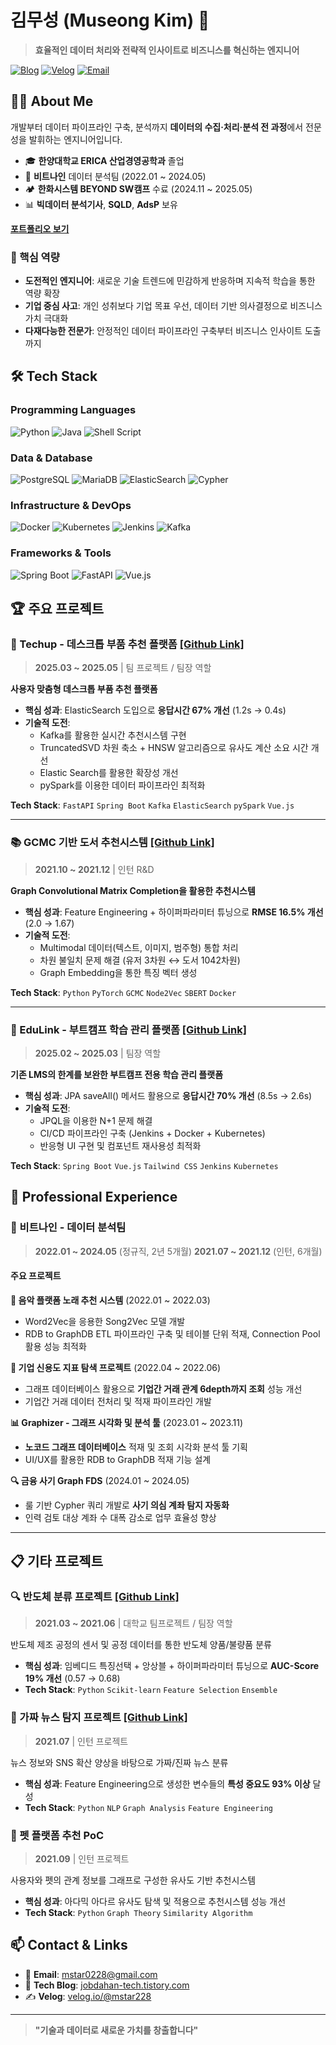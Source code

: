 # 김무성 (Museong Kim) 👋

> **효율적인 데이터 처리와 전략적 인사이트로 비즈니스를 혁신하는 엔지니어**

[![Blog](https://img.shields.io/badge/Blog-jobdahan--tech.tistory.com-blue)](https://jobdahan-tech.tistory.com)
[![Velog](https://img.shields.io/badge/Velog-@mstar228-green)](https://velog.io/@mstar228)
[![Email](https://img.shields.io/badge/Email-mstar0228@gmail.com-red)](mailto:mstar0228@gmail.com)

## 🧑‍💻 About Me

개발부터 데이터 파이프라인 구축, 분석까지 **데이터의 수집·처리·분석 전 과정**에서 전문성을 발휘하는 엔지니어입니다.

- 🎓 **한양대학교 ERICA 산업경영공학과** 졸업
- 💼 **비트나인** 데이터 분석팀 (2022.01 ~ 2024.05)
- 🏕️ **한화시스템 BEYOND SW캠프** 수료 (2024.11 ~ 2025.05)
- 📊 **빅데이터 분석기사**, **SQLD**, **AdsP** 보유

[**포트폴리오 보기**](https://docs.google.com/presentation/d/1rYxNtYQYZnVZ0FOOQCtHjlA91Q38L_kB/edit?slide=id.p6#slide=id.p6)

### 🚀 핵심 역량
- **도전적인 엔지니어**: 새로운 기술 트렌드에 민감하게 반응하며 지속적 학습을 통한 역량 확장
- **기업 중심 사고**: 개인 성취보다 기업 목표 우선, 데이터 기반 의사결정으로 비즈니스 가치 극대화
- **다재다능한 전문가**: 안정적인 데이터 파이프라인 구축부터 비즈니스 인사이트 도출까지

## 🛠️ Tech Stack

### Programming Languages
![Python](https://img.shields.io/badge/Python-3776AB?style=flat&logo=python&logoColor=white)
![Java](https://img.shields.io/badge/Java-ED8B00?style=flat&logo=java&logoColor=white)
![Shell Script](https://img.shields.io/badge/Shell_Script-121011?style=flat&logo=gnu-bash&logoColor=white)

### Data & Database
![PostgreSQL](https://img.shields.io/badge/PostgreSQL-316192?style=flat&logo=postgresql&logoColor=white)
![MariaDB](https://img.shields.io/badge/MariaDB-003545?style=flat&logo=mariadb&logoColor=white)
![ElasticSearch](https://img.shields.io/badge/Elasticsearch-005571?style=flat&logo=elasticsearch&logoColor=white)
![Cypher](https://img.shields.io/badge/Neo4j-008CC1?style=flat&logo=neo4j&logoColor=white)

### Infrastructure & DevOps
![Docker](https://img.shields.io/badge/Docker-2496ED?style=flat&logo=docker&logoColor=white)
![Kubernetes](https://img.shields.io/badge/Kubernetes-326CE5?style=flat&logo=kubernetes&logoColor=white)
![Jenkins](https://img.shields.io/badge/Jenkins-D24939?style=flat&logo=jenkins&logoColor=white)
![Kafka](https://img.shields.io/badge/Apache_Kafka-231F20?style=flat&logo=apache-kafka&logoColor=white)

### Frameworks & Tools
![Spring Boot](https://img.shields.io/badge/Spring_Boot-6DB33F?style=flat&logo=spring-boot&logoColor=white)
![FastAPI](https://img.shields.io/badge/FastAPI-009688?style=flat&logo=fastapi&logoColor=white)
![Vue.js](https://img.shields.io/badge/Vue.js-4FC08D?style=flat&logo=vue.js&logoColor=white)

## 🏆 주요 프로젝트

### 🎵 Techup - 데스크톱 부품 추천 플랫폼 [[Github Link]](https://github.com/museongkim0/Techup)
> **2025.03 ~ 2025.05** | 팀 프로젝트 / 팀장 역할

**사용자 맞춤형 데스크톱 부품 추천 플랫폼**

- **핵심 성과**: ElasticSearch 도입으로 **응답시간 67% 개선** (1.2s → 0.4s)
- **기술적 도전**: 
  - Kafka를 활용한 실시간 추천시스템 구현
  - TruncatedSVD 차원 축소 + HNSW 알고리즘으로 유사도 계산 소요 시간 개선
  - Elastic Search를 활용한 확장성 개선
  - pySpark를 이용한 데이터 파이프라인 최적화

**Tech Stack**: `FastAPI` `Spring Boot` `Kafka` `ElasticSearch` `pySpark` `Vue.js`

---

### 📚 GCMC 기반 도서 추천시스템 [[Github Link]](https://github.com/museongkim0/GCMC_recommendation)
> **2021.10 ~ 2021.12** | 인턴 R&D

**Graph Convolutional Matrix Completion을 활용한 추천시스템**

- **핵심 성과**: Feature Engineering + 하이퍼파라미터 튜닝으로 **RMSE 16.5% 개선** (2.0 → 1.67)
- **기술적 도전**:
  - Multimodal 데이터(텍스트, 이미지, 범주형) 통합 처리
  - 차원 불일치 문제 해결 (유저 3차원 ↔ 도서 1042차원)
  - Graph Embedding을 통한 특징 벡터 생성

**Tech Stack**: `Python` `PyTorch` `GCMC` `Node2Vec` `SBERT` `Docker`

---

### 🏫 EduLink - 부트캠프 학습 관리 플랫폼 [[Github Link]](https://github.com/museongkim0/edulink)
> **2025.02 ~ 2025.03** | 팀장 역할

**기존 LMS의 한계를 보완한 부트캠프 전용 학습 관리 플랫폼**

- **핵심 성과**: JPA saveAll() 메서드 활용으로 **응답시간 70% 개선** (8.5s → 2.6s)
- **기술적 도전**:
  - JPQL을 이용한 N+1 문제 해결
  - CI/CD 파이프라인 구축 (Jenkins + Docker + Kubernetes)
  - 반응형 UI 구현 및 컴포넌트 재사용성 최적화

**Tech Stack**: `Spring Boot` `Vue.js` `Tailwind CSS` `Jenkins` `Kubernetes`

## 💼 Professional Experience

### 🏢 비트나인 - 데이터 분석팀
> **2022.01 ~ 2024.05** (정규직, 2년 5개월)
> **2021.07 ~ 2021.12** (인턴, 6개월)

#### 주요 프로젝트

**🎵 음악 플랫폼 노래 추천 시스템** (2022.01 ~ 2022.03)
- Word2Vec을 응용한 Song2Vec 모델 개발
- RDB to GraphDB ETL 파이프라인 구축 및 테이블 단위 적재, Connection Pool 활용 성능 최적화

**🏢 기업 신용도 지표 탐색 프로젝트** (2022.04 ~ 2022.06)
- 그래프 데이터베이스 활용으로 **기업간 거래 관계 6depth까지 조회** 성능 개선
- 기업간 거래 데이터 전처리 및 적재 파이프라인 개발

**📊 Graphizer - 그래프 시각화 및 분석 툴** (2023.01 ~ 2023.11)
- **노코드 그래프 데이터베이스** 적재 및 조회 시각화 분석 툴 기획
- UI/UX를 활용한 RDB to GraphDB 적재 기능 설계

**🔍 금융 사기 Graph FDS** (2024.01 ~ 2024.05)
- 룰 기반 Cypher 쿼리 개발로 **사기 의심 계좌 탐지 자동화**
- 인력 검토 대상 계좌 수 대폭 감소로 업무 효율성 향상

---

## 📋 기타 프로젝트

### 🔍 반도체 분류 프로젝트 [[Github Link]](https://github.com/museongkim0/semiconductor_classification)
> **2021.03 ~ 2021.06** | 대학교 팀프로젝트 / 팀장 역할

반도체 제조 공정의 센서 및 공정 데이터를 통한 반도체 양품/불량품 분류

- **핵심 성과**: 임베디드 특징선택 + 앙상블 + 하이퍼파라미터 튜닝으로 **AUC-Score 19% 개선** (0.57 → 0.68)
- **Tech Stack**: `Python` `Scikit-learn` `Feature Selection` `Ensemble`

### 📰 가짜 뉴스 탐지 프로젝트 [[Github Link]](https://github.com/museongkim0/fakenews-classification)
> **2021.07** | 인턴 프로젝트

뉴스 정보와 SNS 확산 양상을 바탕으로 가짜/진짜 뉴스 분류

- **핵심 성과**: Feature Engineering으로 생성한 변수들의 **특성 중요도 93% 이상** 달성
- **Tech Stack**: `Python` `NLP` `Graph Analysis` `Feature Engineering`

### 🐾 펫 플랫폼 추천 PoC
> **2021.09** | 인턴 프로젝트

사용자와 펫의 관계 정보를 그래프로 구성한 유사도 기반 추천시스템

- **핵심 성과**: 아다믹 아다르 유사도 탐색 및 적용으로 추천시스템 성능 개선
- **Tech Stack**: `Python` `Graph Theory` `Similarity Algorithm`

<!--
## 📈 GitHub Stats

![GitHub Stats](https://github-readme-stats.vercel.app/api?username=museongkim0&show_icons=true&theme=radical)
![Top Languages](https://github-readme-stats.vercel.app/api/top-langs/?username=museongkim0&layout=compact&theme=radical)
-->

## 📫 Contact & Links

- 📧 **Email**: mstar0228@gmail.com
- 📝 **Tech Blog**: [jobdahan-tech.tistory.com](https://jobdahan-tech.tistory.com)
- ✍️ **Velog**: [velog.io/@mstar228](https://velog.io/@mstar228)

---

> **"기술과 데이터로 새로운 가치를 창출합니다"**
